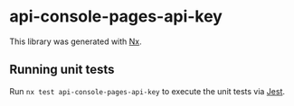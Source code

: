 # api-console-pages-api-key

This library was generated with [Nx](https://nx.dev).

## Running unit tests

Run `nx test api-console-pages-api-key` to execute the unit tests via [Jest](https://jestjs.io).
